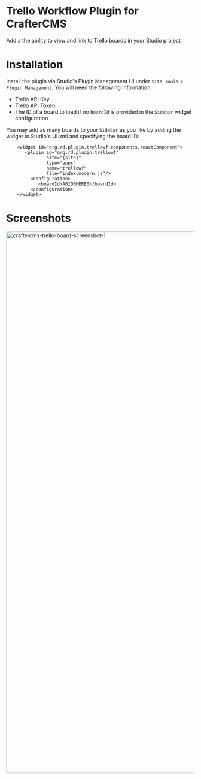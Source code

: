 # Trello Workflow Plugin for CrafterCMS

Add a the ability to view and link to Trello boards in your Studio project

# Installation

Install the plugin via Studio's Plugin Management UI under `Site Tools` > `Plugin Management`.
You will need the following information:
- Trello API Key
- Trello API Token
- The ID of a board to load if no `boardId` is provided in the `Sidebar` widget configuration


You may add as many boards to your `Sidebar` as you like by adding the widget to Studio's UI.xml and specifying the board ID:
```
    <widget id="org.rd.plugin.trellowf.components.reactComponent">
       <plugin id="org.rd.plugin.trellowf"
               site="{site}"
               type="apps"
               name="trellowf"
               file="index.modern.js"/>
         <configuration>
            <boardId>A0ID0HERE0</boardId>
         </configuration>
    </widget>
```

# Screenshots
<img width="1446" alt="craftercms-trello-board-screenshot-1" src="https://user-images.githubusercontent.com/169432/198916799-f081ab78-e6ca-4866-9429-4ac746f415df.png">
